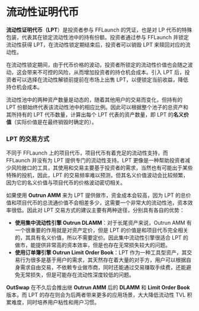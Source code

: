 # 流动性证明代币

**流动性证明代币（LPT**）是投资者参与 FFLaunch 的凭证，也是对 LP 代币的特殊包装，代表其在锁定流动性池中的持有份额。投资者通过参与 FFLaunch 并锁定流动性获得 LPT，在流动性锁定期结束后，投资者可以销毁 LPT 来赎回对应的流动性。

在流动性锁定期间，由于代币价格的波动，投资者所锁定的流动性价值也会随之波动，这会带来不可控的风险，从而增加投资者的持仓机会成本。引入 LPT 后，投资者可以选择在流动性解锁前提前在市场上出售 LPT，以便锁定当前收益，降低持仓机会成本。

流动性池中的两种资产数量是动态的，随着其他用户的交易而变化，但持有的 LPT 份额始终代表该流动性池中的相应比例。因此可以根据整个池子的总资产和其所持有的 LPT 代币数量，计算出每个 LPT 代表的资产数量，即 LPT 的**名义价值**（实际价值是在最终销毁时确定的）。

### **LPT 的交易方式**

不同于 FFLaunch 上的项目代币，项目代币有着充足的流动性支持，而 FFLaunch 并没有为 LPT 提供专门的流动性支持。LPT 更像是一种帮助投资者减少风险敞口的工具，其使用和交易主要基于投资者的需求，当然也有可能出于某些特殊的投机，因此，LPT 的交易频率难以预测，但其名义价值波动会比较频繁，因为它的名义价值与项目代币的价格波动密切相关。

如果使用 **Outrun AMM** 来为 LPT 提供做市，资金成本会较高，因为 LPT 的总价值和项目代币的总流通价值不会相差多少，这需要一个非常大的流动性池，资本效率很低。因此对 LPT 交易方式的建议主要有两种途径，分别具有各自的优势：

* **使用集中流动性引擎 Outrun DLAMM**：对于长尾资产来说，Outrun AMM 有一个很重要的作用就是对资产定价，但是 LPT 的价值是和项目代币完全相关的，其具有名义价值，所以不需要定价。因此集中流动性引擎很适合 LPT 的做市，能提供非常高的资本效率，但是也存在无常损失较大的问题。
* **使用订单簿引擎 Outrun Limit Order Book**：LPT 作为一种工具型资产，其交易行为很多是基于用户的需求，其天然存在着大量的对手方，用户可以根据自身需求自由交易，不依赖专业做市商，同时还能通过交易赚取手续费，还能避免无常损失，但是可能存在流动性深度较低的问题。

**OutSwap** 在不久后会推出继 **Outrun AMM** 后的 **DLAMM** 和 **Limit Order Book** 版本，而 LPT 的存在则会为后两者带来更多的应用场景，大大降低流动性 TVL 积累难度，同时培养用户粘性和用户习惯。

